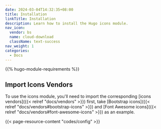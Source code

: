```yaml
---
date: 2024-03-04T14:32:35+08:00
title: Installation
linkTitle: Installation
description: Learn how to install the Hugo icons module.
nav_icon:
  vendor: bs
  name: cloud-download
  className: text-success
nav_weight: 1
categories:
  - Docs
---
```


{{% hugo-module-requirements %}}

## Import Icons Vendors

To use the icons module, you'll need to import the corresponding [icons vendors]({{< relref "docs/vendors" >}}) first, take [Bootstrap icons]({{< relref "docs/vendors#bootstrap-icons" >}}) and [Font Awesome icons]({{< relref "docs/vendors#font-awesome-icons" >}}) as an example.

{{< page-resource-content "codes/config" >}}

